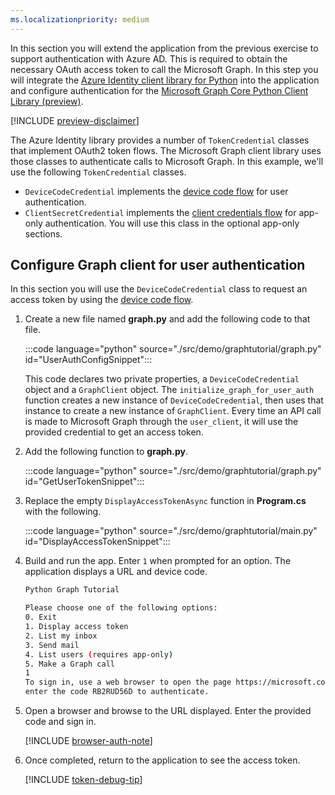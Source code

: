 ```yaml
---
ms.localizationpriority: medium
---
```


<!-- markdownlint-disable MD041 -->

In this section you will extend the application from the previous exercise to support authentication with Azure AD. This is required to obtain the necessary OAuth access token to call the Microsoft Graph. In this step you will integrate the [Azure Identity client library for Python](https://github.com/Azure/azure-sdk-for-python/tree/main/sdk/identity/azure-identity) into the application and configure authentication for the [Microsoft Graph Core Python Client Library (preview)](https://github.com/microsoftgraph/msgraph-sdk-python-core).

[!INCLUDE [preview-disclaimer](preview-disclaimer.md)]

The Azure Identity library provides a number of `TokenCredential` classes that implement OAuth2 token flows. The Microsoft Graph client library uses those classes to authenticate calls to Microsoft Graph. In this example, we'll use the following `TokenCredential` classes.

- `DeviceCodeCredential` implements the [device code flow](/azure/active-directory/develop/v2-oauth2-device-code) for user authentication.
- `ClientSecretCredential` implements the [client credentials flow](/azure/active-directory/develop/v2-oauth2-client-creds-grant-flow) for app-only authentication. You will use this class in the optional app-only sections.

## Configure Graph client for user authentication

In this section you will use the `DeviceCodeCredential` class to request an access token by using the [device code flow](/azure/active-directory/develop/v2-oauth2-device-code).

1. Create a new file named **graph.py** and add the following code to that file.

    :::code language="python" source="./src/demo/graphtutorial/graph.py" id="UserAuthConfigSnippet":::

    This code declares two private properties, a `DeviceCodeCredential` object and a `GraphClient` object. The `initialize_graph_for_user_auth` function creates a new instance of `DeviceCodeCredential`, then uses that instance to create a new instance of `GraphClient`. Every time an API call is made to Microsoft Graph through the `user_client`, it will use the provided credential to get an access token.

1. Add the following function to **graph.py**.

    :::code language="python" source="./src/demo/graphtutorial/graph.py" id="GetUserTokenSnippet":::

1. Replace the empty `DisplayAccessTokenAsync` function in **Program.cs** with the following.

    :::code language="python" source="./src/demo/graphtutorial/main.py" id="DisplayAccessTokenSnippet":::

1. Build and run the app. Enter `1` when prompted for an option. The application displays a URL and device code.

    ```bash
    Python Graph Tutorial

    Please choose one of the following options:
    0. Exit
    1. Display access token
    2. List my inbox
    3. Send mail
    4. List users (requires app-only)
    5. Make a Graph call
    1
    To sign in, use a web browser to open the page https://microsoft.com/devicelogin and
    enter the code RB2RUD56D to authenticate.
    ```

1. Open a browser and browse to the URL displayed. Enter the provided code and sign in.

    [!INCLUDE [browser-auth-note](../shared/browser-auth-note.md)]

1. Once completed, return to the application to see the access token.

    [!INCLUDE [token-debug-tip](../shared/token-debug-tip.md)]
